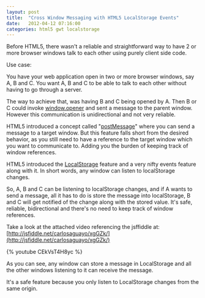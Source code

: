 ```yaml
---
layout: post
title:  "Cross Window Messaging with HTML5 LocalStorage Events"
date:   2012-04-12 07:16:00
categories: html5 gwt localstorage
---
```


Before HTML5, there wasn't a reliable and straightforward way to have 2 or more browser windows talk to each other using purely client side code.

Use case:

You have your web application open in two or more browser windows, say A, B and C. You want A, B and C to be able to talk to each other without having to go through a server.

The way to achieve that, was having B and C being opened by A. Then B or C could invoke [window.opener](https://developer.mozilla.org/en/DOM/window.opener "window.opener") and sent a message to the parent window. However this communication is unidirectional and not very reliable.

HTML5 introduced a concept called "[postMessage](https://developer.mozilla.org/en/DOM/window.postMessage)" where you can send a message to a target window. But this feature falls short from the desired behavior, as you still need to have a reference to the target window which you want to communicate to. Adding you the burden of keeping track of window references.

HTML5 introduced the [LocalStorage](http://dev.w3.org/html5/webstorage/#the-localstorage-attribute) feature and a very nifty events feature along with it. In short words, any window can listen to localStorage changes.

So, A, B and C can be listening to localStorage changes, and if A wants to send a message, all it has to do is store the message into localStorage, B and C will get notified of the change along with the stored value. It's safe, reliable, bidirectional and there's no need to keep track of window references.&nbsp;

Take a look at the attached video referencing the jsffiddle at: [http://jsfiddle.net/carlosaguayo/xgGZk/](http://jsfiddle.net/carlosaguayo/xgGZk/)

{% youtube CEkVsT4H8yc %}

As you can see, any window can store a message in LocalStorage and all the other windows listening to it can receive the message.

It's a safe feature because you only listen to LocalStorage changes from the same origin.